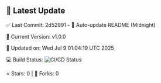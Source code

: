 ## 🚀 Latest Update

✅ Last Commit: 2d52991 - 🤖 Auto-update README (Midnight)

🌟 Current Version: v1.0.0

📅 Updated on: Wed Jul  9 01:04:19 UTC 2025

💻 Build Status: ![CI/CD Status](https://github.com/SaiAryan1784/wedding_frontend/actions/workflows/update-readme.yml/badge.svg)

⭐️ Stars: 0 | 🍴 Forks: 0
